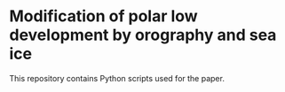 # Modification of polar low development by orography and sea ice

This repository contains Python scripts used for the paper.
